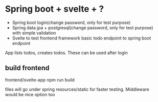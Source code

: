 # Spring boot + svelte + ?

- Spring boot login(change password, only for test purpose)
- Spring data jpa + postgresql(change password, only for test purpose) with simple validation
- Svelte to test frontend framework basic todo endpoint to spring boot endpoint

App lists todos, creates todos. These can be used after login

## build frontend
frontend/svelte-app
npm run build

files will go under spring resources/static for faster testing. Middleware would be nice option too

